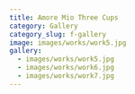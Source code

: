 ```yaml
---
title: Amore Mio Three Cups
category: Gallery
category_slug: f-gallery
image: images/works/work5.jpg
gallery:
  - images/works/work5.jpg
  - images/works/work6.jpg
  - images/works/work7.jpg
---
```

